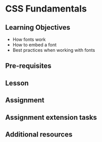 # CSS Fundamentals

## Learning Objectives

- How fonts work
- How to embed a font
- Best practices when working with fonts

## Pre-requisites

## Lesson

## Assignment

## Assignment extension tasks

## Additional resources
